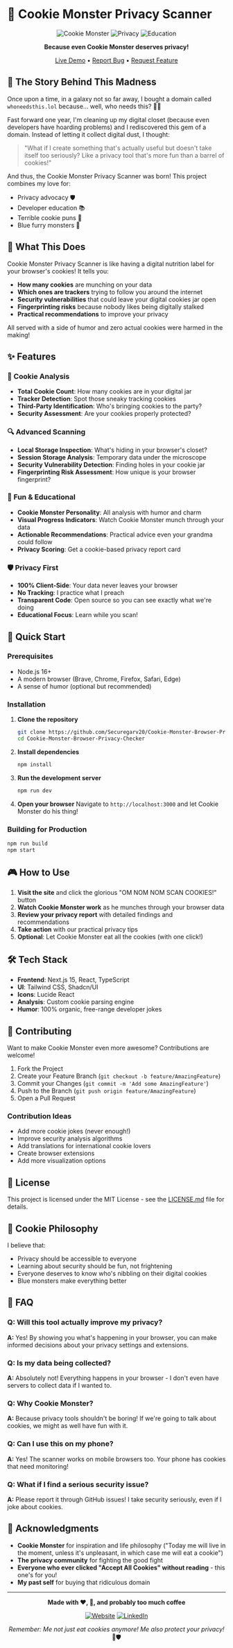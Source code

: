 # 🍪 Cookie Monster Privacy Scanner

<div align="center">

![Cookie Monster](https://img.shields.io/badge/Cookie-Monster-blue?style=for-the-badge&logo=cookiecutter&logoColor=white)
![Privacy](https://img.shields.io/badge/Privacy-First-green?style=for-the-badge&logo=lock&logoColor=white)
![Education](https://img.shields.io/badge/Educational-Fun-yellow?style=for-the-badge&logo=graduation-cap&logoColor=white)

**Because even Cookie Monster deserves privacy!**

[Live Demo](https://whoneedsthis.lol) • [Report Bug](https://github.com/Securegarv20/Cookie-Monster-Browser-Privacy-Checker/issues) • [Request Feature](https://github.com/Securegarv20/Cookie-Monster-Browser-Privacy-Checker/issues)

</div>

## 📖 The Story Behind This Madness

Once upon a time, in a galaxy not so far away, I bought a domain called `whoneedsthis.lol` because... well, who needs this? 🤷‍♂️

Fast forward one year, I'm cleaning up my digital closet (because even developers have hoarding problems) and I rediscovered this gem of a domain. Instead of letting it collect digital dust, I thought:

> "What if I create something that's actually useful but doesn't take itself too seriously? Like a privacy tool that's more fun than a barrel of cookies!"

And thus, the Cookie Monster Privacy Scanner was born! This project combines my love for:

- Privacy advocacy 🛡️
- Developer education 📚
- Terrible cookie puns 🍪
- Blue furry monsters 👾

## 🎯 What This Does

Cookie Monster Privacy Scanner is like having a digital nutrition label for your browser's cookies! It tells you:

- **How many cookies** are munching on your data
- **Which ones are trackers** trying to follow you around the internet
- **Security vulnerabilities** that could leave your digital cookies jar open
- **Fingerprinting risks** because nobody likes being digitally stalked
- **Practical recommendations** to improve your privacy

All served with a side of humor and zero actual cookies were harmed in the making!

## ✨ Features

### 🍪 Cookie Analysis

- **Total Cookie Count**: How many cookies are in your digital jar
- **Tracker Detection**: Spot those sneaky tracking cookies
- **Third-Party Identification**: Who's bringing cookies to the party?
- **Security Assessment**: Are your cookies properly protected?

### 🔍 Advanced Scanning

- **Local Storage Inspection**: What's hiding in your browser's closet?
- **Session Storage Analysis**: Temporary data under the microscope
- **Security Vulnerability Detection**: Finding holes in your cookie jar
- **Fingerprinting Risk Assessment**: How unique is your browser fingerprint?

### 🎨 Fun & Educational

- **Cookie Monster Personality**: All analysis with humor and charm
- **Visual Progress Indicators**: Watch Cookie Monster munch through your data
- **Actionable Recommendations**: Practical advice even your grandma could follow
- **Privacy Scoring**: Get a cookie-based privacy report card

### 🛡️ Privacy First

- **100% Client-Side**: Your data never leaves your browser
- **No Tracking**: I practice what I preach
- **Transparent Code**: Open source so you can see exactly what we're doing
- **Educational Focus**: Learn while you scan!

## 🚀 Quick Start

### Prerequisites

- Node.js 16+
- A modern browser (Brave, Chrome, Firefox, Safari, Edge)
- A sense of humor (optional but recommended)

### Installation

1. **Clone the repository**

   ```bash
   git clone https://github.com/Securegarv20/Cookie-Monster-Browser-Privacy-Checker.git
   cd Cookie-Monster-Browser-Privacy-Checker

   ```

2. **Install dependencies**

   ```bash
   npm install
   ```

3. **Run the development server**

   ```bash
   npm run dev
   ```

4. **Open your browser**
   Navigate to `http://localhost:3000` and let Cookie Monster do his thing!

### Building for Production

```bash
npm run build
npm start
```

## 🎮 How to Use

1. **Visit the site** and click the glorious "OM NOM NOM SCAN COOKIES!" button
2. **Watch Cookie Monster work** as he munches through your browser data
3. **Review your privacy report** with detailed findings and recommendations
4. **Take action** with our practical privacy tips
5. **Optional**: Let Cookie Monster eat all the cookies (with one click!)

## 🛠️ Tech Stack

- **Frontend**: Next.js 15, React, TypeScript
- **UI**: Tailwind CSS, Shadcn/UI
- **Icons**: Lucide React
- **Analysis**: Custom cookie parsing engine
- **Humor**: 100% organic, free-range developer jokes

## 🤝 Contributing

Want to make Cookie Monster even more awesome? Contributions are welcome!

1. Fork the Project
2. Create your Feature Branch (`git checkout -b feature/AmazingFeature`)
3. Commit your Changes (`git commit -m 'Add some AmazingFeature'`)
4. Push to the Branch (`git push origin feature/AmazingFeature`)
5. Open a Pull Request

### Contribution Ideas

- Add more cookie jokes (never enough!)
- Improve security analysis algorithms
- Add translations for international cookie lovers
- Create browser extensions
- Add more visualization options

## 📜 License

This project is licensed under the MIT License - see the [LICENSE.md](LICENSE.md) file for details.

## 🍪 Cookie Philosophy

I believe that:

- Privacy should be accessible to everyone
- Learning about security should be fun, not frightening
- Everyone deserves to know who's nibbling on their digital cookies
- Blue monsters make everything better

## 🙋 FAQ

### Q: Will this tool actually improve my privacy?

**A:** Yes! By showing you what's happening in your browser, you can make informed decisions about your privacy settings and extensions.

### Q: Is my data being collected?

**A:** Absolutely not! Everything happens in your browser - I don't even have servers to collect data if I wanted to.

### Q: Why Cookie Monster?

**A:** Because privacy tools shouldn't be boring! If we're going to talk about cookies, we might as well have fun with it.

### Q: Can I use this on my phone?

**A:** Yes! The scanner works on mobile browsers too. Your phone has cookies that need monitoring!

### Q: What if I find a serious security issue?

**A:** Please report it through GitHub issues! I take security seriously, even if I joke about cookies.

## 🎊 Acknowledgments

- **Cookie Monster** for inspiration and life philosophy ("Today me will live in the moment, unless it's unpleasant, in which case me will eat a cookie")
- **The privacy community** for fighting the good fight
- **Everyone who ever clicked "Accept All Cookies" without reading** - this one's for you!
- **My past self** for buying that ridiculous domain

---

<div align="center">

**Made with ❤️, 🍪, and probably too much coffee**

[![Website](https://img.shields.io/badge/Visit-whoneedsthis.lol-blue?style=for-the-badge)](https://whoneedsthis.lol)
[![LinkedIn](https://img.shields.io/badge/Follow-garvkamra-blue?style=for-the-badge&logo=LinkedIn)](https://www.linkedin.com/in/garvkamra/)

_Remember: Me not just eat cookies anymore! Me also protect your privacy!_ 🍪🛡️

</div>
